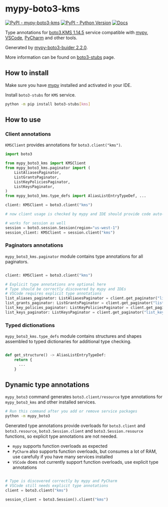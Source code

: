 # mypy-boto3-kms

[![PyPI - mypy-boto3-kms](https://img.shields.io/pypi/v/mypy-boto3-kms.svg?color=blue)](https://pypi.org/project/mypy-boto3-kms)
[![PyPI - Python Version](https://img.shields.io/pypi/pyversions/mypy-boto3-kms.svg?color=blue)](https://pypi.org/project/mypy-boto3-kms)
[![Docs](https://img.shields.io/readthedocs/mypy-boto3-builder.svg?color=blue)](https://mypy-boto3-builder.readthedocs.io/)

Type annotations for
[boto3.KMS 1.14.5](https://boto3.amazonaws.com/v1/documentation/api/1.14.5/reference/services/kms.html#KMS) service
compatible with [mypy](https://github.com/python/mypy), [VSCode](https://code.visualstudio.com/),
[PyCharm](https://www.jetbrains.com/pycharm/) and other tools.

Generated by [mypy-boto3-buider 2.2.0](https://github.com/vemel/mypy_boto3_builder).

More information can be found on [boto3-stubs](https://pypi.org/project/boto3-stubs/) page.

## How to install

Make sure you have [mypy](https://github.com/python/mypy) installed and activated in your IDE.

Install `boto3-stubs` for `KMS` service.

```bash
python -m pip install boto3-stubs[kms]
```

## How to use

### Client annotations

`KMSClient` provides annotations for `boto3.client("kms")`.

```python
import boto3

from mypy_boto3_kms import KMSClient
from mypy_boto3_kms.paginator import (
    ListAliasesPaginator,
    ListGrantsPaginator,
    ListKeyPoliciesPaginator,
    ListKeysPaginator,
)
from mypy_boto3_kms.type_defs import AliasListEntryTypeDef, ...

client: KMSClient = boto3.client("kms")

# now client usage is checked by mypy and IDE should provide code auto-complete

# works for session as well
session = boto3.session.Session(region="us-west-1")
session_client: KMSClient = session.client("kms")
```

### Paginators annotations

`mypy_boto3_kms.paginator` module contains type annotations for all paginators.

```python

client: KMSClient = boto3.client("kms")

# Explicit type annotations are optional here
# Type should be correctly discovered by mypy and IDEs
# VSCode requires explicit type annotations
list_aliases_paginator: ListAliasesPaginator = client.get_paginator("list_aliases")
list_grants_paginator: ListGrantsPaginator = client.get_paginator("list_grants")
list_key_policies_paginator: ListKeyPoliciesPaginator = client.get_paginator("list_key_policies")
list_keys_paginator: ListKeysPaginator = client.get_paginator("list_keys")
```







### Typed dictionations

`mypy_boto3_kms.type_defs` module contains structures and shapes assembled
to typed dictionaries for additional type checking.

```python

def get_structure() -> AliasListEntryTypeDef:
    return {
      ...
    }
```


## Dynamic type annotations

`mypy_boto3` command generates `boto3.client/resource` type annotations for
`mypy_boto3_kms` and other installed services.

```bash
# Run this command after you add or remove service packages
python -m mypy_boto3
```

Generated type annotations provide overloads for `boto3.client` and `boto3.resource`,
`boto3.Session.client` and `boto3.Session.resource` functions,
so explicit type annotations are not needed.

- `mypy` supports function overloads as expected
- `PyCharm` also supports function overloads, but consumes a lot of RAM, use carefully if you have many services installed
- `VSCode` does not currently support function overloads, use explicit type annotations

```python

# Type is discovered correctly by mypy and PyCharm
# VSCode still needs explicit type annotations
client = boto3.client("kms")

session_client = boto3.Session().client("kms")
```
